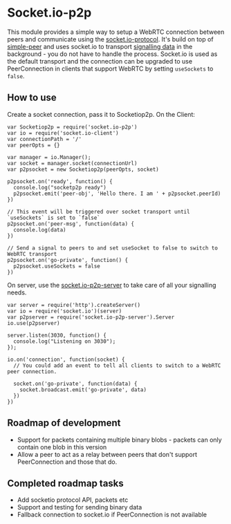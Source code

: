 Socket.io-p2p
=============

This module provides a simple way to setup a WebRTC connection between peers and communicate using the [socket.io-protocol](https://github.com/Automattic/socket.io-protocol). It's build on top of [simple-peer](https://github.com/feross/simple-peer) and uses socket.io to transport [signalling data](http://www.html5rocks.com/en/tutorials/webrtc/infrastructure/#what-is-signaling) in the background - you do not have to handle the process. Socket.io is used as the default transport and the connection can be upgraded to use PeerConnection in clients that support WebRTC by setting `useSockets` to `false`.

## How to use

Create a socket connection, pass it to Socketiop2p. On the Client:

```
var Socketiop2p = require('socket.io-p2p')
var io = require('socket.io-client')
var connectionPath = '/'
var peerOpts = {}

var manager = io.Manager();
var socket = manager.socket(connectionUrl)
var p2psocket = new Socketiop2p(peerOpts, socket)

p2psocket.on('ready', function() {
  console.log("socketp2p ready")
  p2psocket.emit('peer-obj', 'Hello there. I am ' + p2psocket.peerId)
})

// This event will be triggered over socket transport until `useSockets` is set to `false`
p2psocket.on('peer-msg', function(data) {
  console.log(data)
})

// Send a signal to peers to and set useSocket to false to switch to WebRTC transport
p2psocket.on('go-private', function() {
  p2psocket.useSockets = false
})

```

On server, use the [socket.io-p2p-server](https://github.com/tomcartwrightuk/socket.io-p2p-server) to take care of all your signalling needs.

```
var server = require('http').createServer()
var io = require('socket.io')(server)
var p2pserver = require('socket.io-p2p-server').Server
io.use(p2pserver)

server.listen(3030, function() {
  console.log("Listening on 3030");
});

io.on('connection', function(socket) {
  // You could add an event to tell all clients to switch to a WebRTC peer connection.

  socket.on('go-private', function(data) {
    socket.broadcast.emit('go-private', data)
  })
})

```

## Roadmap of development

- Support for packets containing multiple binary blobs - packets can only contain one blob in this version
- Allow a peer to act as a relay between peers that don't support PeerConnection and those that do.

## Completed roadmap tasks

- Add socketio protocol API, packets etc
- Support and testing for sending binary data
- Fallback connection to socket.io if PeerConnection is not available
